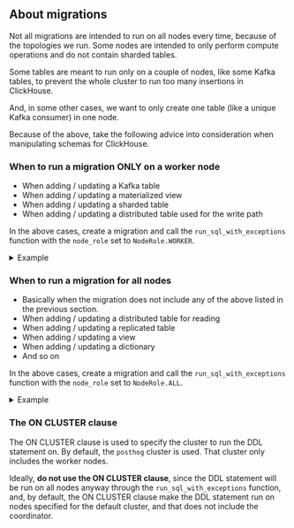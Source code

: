 ## About migrations

Not all migrations are intended to run on all nodes every time, because of the topologies we run. Some nodes are intended to only perform compute operations and do not contain sharded tables.

Some tables are meant to run only on a couple of nodes, like some Kafka tables, to prevent the whole cluster to run too many insertions in ClickHouse.

And, in some other cases, we want to only create one table (like a unique Kafka consumer) in one node.

Because of the above, take the following advice into consideration when manipulating schemas for ClickHouse.

### When to run a migration ONLY on a worker node

- When adding / updating a Kafka table
- When adding / updating a materialized view
- When adding / updating a sharded table
- When adding / updating a distributed table used for the write path

In the above cases, create a migration and call the `run_sql_with_exceptions` function with the `node_role` set to `NodeRole.WORKER`.

<details>

<summary>Example</summary>
For example, the `sharded_events` table is a sharded table. Thus, it should only be added on worker nodes.

Also, since to fill this table we need to consume events from Kafka, we need to run Kafka consumers on the worker nodes, which would include the materialized view and the writable distributed table. So the `kafka_events_json`, `events_json_mv` and `writable_events` tables should also be added on them.

</details>


### When to run a migration for all nodes

- Basically when the migration does not include any of the above listed in the previous section.
- When adding / updating a distributed table for reading
- When adding / updating a replicated table
- When adding / updating a view
- When adding / updating a dictionary
- And so on

In the above cases, create a migration and call the `run_sql_with_exceptions` function with the `node_role` set to `NodeRole.ALL`.

<details>

<summary>Example</summary>

Following the previous section example, the sharded events table along with the Kafka tables, materialized views and writable distributed table would be added to the worker nodes. However, the `distributed_events`, which is the table used for the read path, would be added to all nodes.

</details>

### The ON CLUSTER clause

The ON CLUSTER clause is used to specify the cluster to run the DDL statement on. By default, the `posthog` cluster is used. That cluster only includes the worker nodes.

Ideally, **do not use the ON CLUSTER clause**, since the DDL statement will be run on all nodes anyway through the `run_sql_with_exceptions` function, and, by default, the ON CLUSTER clause make the DDL statement run on nodes specified for the default cluster, and that does not include the coordinator.

